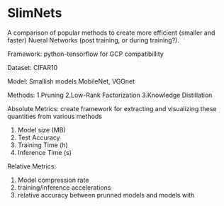 # SlimNets

A comparison of popular methods to create more efficient (smaller and faster) Nueral Networks (post training, or during training?).


Framework:
python-tensorflow for GCP compatibillity

Dataset:
CIFAR10

Model: Smallish models
MobileNet, VGGnet

Methods:
1.Pruning
2.Low-Rank Factorization
3.Knowledge Distillation

Absolute Metrics: create framework for extracting and visualizing these quantities from various methods

1. Model size (MB)
2. Test Accuracy
3. Training Time (h)
4. Inference Time (s)

Relative Metrics:
1. Model compression rate
2. training/inference accelerations
3. relative accuracy between prunned models and models with 

